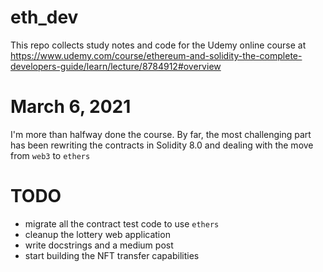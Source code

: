 # eth_dev
This repo collects study notes and code for the Udemy online course at https://www.udemy.com/course/ethereum-and-solidity-the-complete-developers-guide/learn/lecture/8784912#overview

# March 6, 2021
I'm more than halfway done the course. By far, the most challenging part has been rewriting the contracts in Solidity 8.0 and dealing with the move from `web3` to `ethers`

# TODO
- migrate all the contract test code to use `ethers` 
- cleanup the lottery web application
- write docstrings and a medium post
- start building the NFT transfer capabilities
